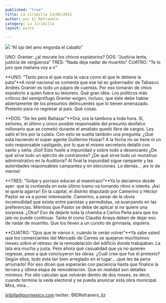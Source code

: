```yaml
---
published: "true"
title: La Jiribilla 13/06/2013
author: por El Refranero
category: La Jiribilla
layout: posts

---
```


![](http://i.imgur.com/j1zwlNTm.jpg)
“Al ojo del amo engorda el caballo”

UNO: Granier: ¿al rescate los chivos expiatorios?
DOS: “Justicia lenta, justicia de vergüenza”
TRES: “Nada deja nadar de muertito” 
CUATRO: “Te lo juro que mañana voy a ir” 

**UNO: “Tanto peca el que mata la vaca como el que le detiene la pata”**A nivel nacional se comenta que ese tal ex gobernador de Tabasco Andrés Granier es todo un pájaro de cuentas.
Por eso tomarán de chivo expiatorio a quien fuera su tesorero.
Qué gran idea.
Los políticos más críticos del semiprófugo Granier exigen, incluso, que éste debe hablar abiertamente de los presuntos delincuentes que lo tienen amenazado.
Pretexto para no regresar al país.
Qué cosas.

**DOS: “Se les peló Baltazar”**Ora, ora la tambora a toda hora.
Sí, señores, el último y único posible responsable del presunto desfalco millonario que se cometió durante el amaliato quedó libre de cargos.
Les salió el tiro por la culata.
Con esto se suelta también una pregunta:
¿Qué está haciendo el súper agente Guillermo Huizar?
A la fecha no se tiene ni un solo responsable castigado, por lo que el mismo secretario detalló con santo y seña.
¡Gol!
Esto huele a impunidad y sobre todo a desencanto
¿De qué sirve todo un ejército de contralores?
¿De qué sirve todo un monstruo administrativo en la Auditoría? 
Al final la impunidad sigue rampante y las autoridades responsables campantes y en elecciones.
Lo demás… ¡es lo de menos!

**TRES: “Golpe y porrazo educan al maestrazo”**Ya lo decíamos desde ayer: que la contienda en este último tramo va tomando ritmo e interés.
¡Así te quería agarrar!
En la capital, el distrito disputado por Camerino y Héctor Pastor se va a poner interesante.
Camerino, a pesar de la obvia incomodidad que existe entre panistas y perredistas, va avanzando en las preferencias.
Mientras que Pastor se debe de aplicar si no quiere una sorpresa.
¿Otra?
Eso de dejarle toda la chamba a Carlos Peña para que los jale no puede continuar.
Tanto él como Claudia Anaya deben de dejar eso de nadar de muertito.
Que los lleven a un cursito de gimnasia, siquiera.

**CUATRO: “Ojos que te vieron ir, cuándo te verán volver”**Ya sabe usted que los comerciantes del Mercado de Carnes se quejaron muchísimos meses sobre el retraso de la remodelación del edificio donde trabajaban.
La lata era mucha y justa.
Pero ahora qué casualidad que ya no quieren regresar, pese a que concluyeron las obras.
¿Cuál cree que fue el pretexto?
Según ellos, todo está tan bien arreglado en el lugar… ¡que les da pena arruinarlo!
Por eso dicen que esperarán con paciencia hasta que finalice la tercera y última etapa de remodelación.
Que en realidad son detalles mínimos.
Por ello calculan que volverán dentro de dos meses, es decir, cuando termine la veda electoral y se pueda anunciar esta obra municipal.
Mira, mira…

jiribilla@pormexico.com
twitter: @ElRefranero_ljz
